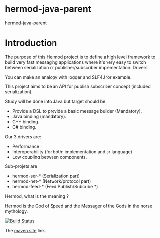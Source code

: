 hermod-java-parent
==================

hermod-java-parent


Introduction
=============

The purpose of this Hermod project is to define a high level framework to build very fast messaging applications where it's very easy to switch between serialization or publisher/subscriber implementation.
Drivers

You can make an analogy with logger and SLF4J for example.

This project aims to be an API for publish subscriber concept (included serialization).

Study will be done into Java but target should be

* Provide a DSL to provide a basic message builder (Mandatory).
* Java binding (mandatory).
* C++ binding.
* C# binding. 

Our 3 drivers are:

* Performance
* Interoperability (for both: implementation and or language)
* Low coupling between components. 


Sub-projets are

* hermod-ser-* (Serialization part)
* hermod-net-* (Network/protocol part)
* hermod-feed-* (Feed Publish/Subcribe *) 
              
Hermod, what is the meaning ?

Hermod is the God of Speed and the Messager of the Gods in the norse mythology.

[![Build Status](https://buildhive.cloudbees.com/job/hermod/job/hermod-java-parent/badge/icon)](https://buildhive.cloudbees.com/job/hermod/job/hermod-java-parent/)


The [maven site](https://buildhive.cloudbees.com/job/hermod/job/hermod-java-parent/site/) link.

